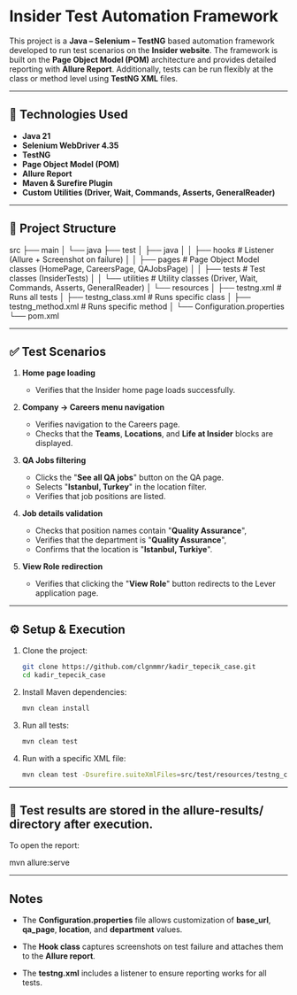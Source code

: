 # Insider Test Automation Framework

This project is a **Java – Selenium – TestNG** based automation framework developed to run test scenarios on the **Insider website**.
The framework is built on the **Page Object Model (POM)** architecture and provides detailed reporting with **Allure Report**.
Additionally, tests can be run flexibly at the class or method level using **TestNG XML** files.

---

## 🚀 Technologies Used

- **Java 21**
- **Selenium WebDriver 4.35**
- **TestNG**
- **Page Object Model (POM)**
- **Allure Report**
- **Maven & Surefire Plugin**
- **Custom Utilities (Driver, Wait, Commands, Asserts, GeneralReader)**

---

## 📂  Project Structure

src
├── main
│   └── java
├── test
│   ├── java
│   │   ├── hooks          # Listener (Allure + Screenshot on failure)
│   │   ├── pages          # Page Object Model classes (HomePage, CareersPage, QAJobsPage)
│   │   ├── tests          # Test classes (InsiderTests)
│   │   └── utilities      # Utility classes (Driver, Wait, Commands, Asserts, GeneralReader)
│   └── resources
│       ├── testng.xml         # Runs all tests
│       ├── testng_class.xml   # Runs specific class
│       ├── testng_method.xml  # Runs specific method
│       └── Configuration.properties
└── pom.xml



---

## ✅ Test Scenarios

1. **Home page loading**  
   - Verifies that the Insider home page loads successfully.  

2. **Company → Careers menu navigation**  
   - Verifies navigation to the Careers page.  
   - Checks that the **Teams**, **Locations**, and **Life at Insider** blocks are displayed.  

3. **QA Jobs filtering**  
   - Clicks the "**See all QA jobs**" button on the QA page.  
   - Selects "**Istanbul, Turkey**" in the location filter.  
   - Verifies that job positions are listed.  

4. **Job details validation**  
   - Checks that position names contain "**Quality Assurance**",  
   - Verifies that the department is "**Quality Assurance**",  
   - Confirms that the location is "**Istanbul, Turkiye**".  

5. **View Role redirection**  
   - Verifies that clicking the "**View Role**" button redirects to the Lever application page.  

---

## ⚙️ Setup & Execution

1. Clone the project:
   ```bash
   git clone https://github.com/clgnmmr/kadir_tepecik_case.git
   cd kadir_tepecik_case

2. Install Maven dependencies:
   ```bash
   mvn clean install

3. Run all tests:
    ```bash
    mvn clean test

4. Run with a specific XML file:
    ```bash
   mvn clean test -Dsurefire.suiteXmlFiles=src/test/resources/testng_class.xml

---
## 📂 Test results are stored in the allure-results/ directory after execution.

  To open the report:

   mvn allure:serve

    
---
## Notes
- The **Configuration.properties** file allows customization of **base_url**, **qa_page**, **location**, and **department** values.
  
- The **Hook class** captures screenshots on test failure and attaches them to the **Allure report**.
  
- The **testng.xml** includes a listener to ensure reporting works for all tests.
